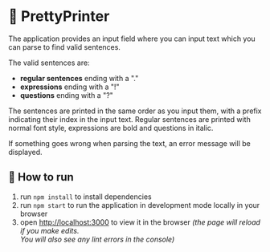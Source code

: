 # :rainbow: PrettyPrinter 
The application provides an input field where you can input text which you can parse to find valid sentences. 

The valid sentences are:
* **regular sentences** ending with a "."
* **expressions** ending with a "!" 
* **questions** ending with a "?"

The sentences are printed in the same order as you input them, with a prefix indicating their index in the input text. Regular sentences are printed with normal font style, expressions are bold and questions in italic. 

If something goes wrong when parsing the text, an error message will be displayed.

## :rocket: How to run

1. run `npm install` to install dependencies
2. run `npm start` to run the application in development mode locally in your browser
3. open [http://localhost:3000](http://localhost:3000) to view it in the browser *(the page will reload if you make edits.\
You will also see any lint errors in the console)*

